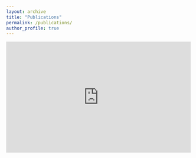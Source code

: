 ```yaml
---
layout: archive
title: "Publications"
permalink: /publications/
author_profile: true
---
```


<embed src="https://webis.de/publications.html?q=khalid%2Bal-khatib" style="width:500px; height: 300px;">
